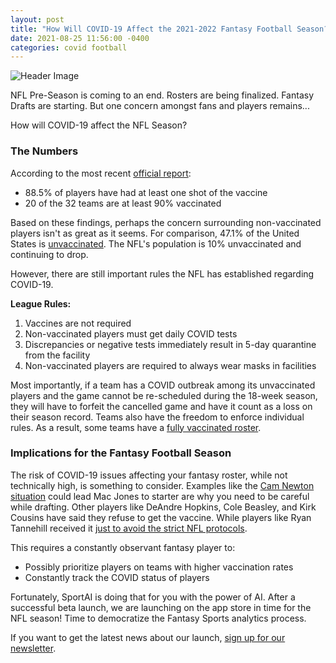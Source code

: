 ```yaml
---
layout: post
title: "How Will COVID-19 Affect the 2021-2022 Fantasy Football Season?"
date: 2021-08-25 11:56:00 -0400
categories: covid football
---
```


![Header Image]({{site.baseurl}}/assets/images-posts/covid-nfl.png)

NFL Pre-Season is coming to an end. Rosters are being finalized. Fantasy Drafts are starting. But one concern amongst fans and players remains...

How will COVID-19 affect the NFL Season?

### The Numbers

According to the most recent [official report](https://apnews.com/article/sports-nfl-health-coronavirus-pandemic-indianapolis-colts-bad1d99912dd5cfd78539bb755be122f):
- 88.5% of players have had at least one shot of the vaccine
- 20 of the 32 teams are at least 90% vaccinated

Based on these findings, perhaps the concern surrounding non-vaccinated players isn't as great as it seems. For comparison, 47.1% of the United States is [unvaccinated](https://www.mayoclinic.org/coronavirus-covid-19/vaccine-tracker). The NFL's population is 10% unvaccinated and continuing to drop.

However, there are still important rules the NFL has established regarding COVID-19.

**League Rules:**
1. Vaccines are not required
2. Non-vaccinated players must get daily COVID tests
3. Discrepancies or negative tests immediately result in 5-day quarantine from the facility
4. Non-vaccinated players are required to always wear masks in facilities

Most importantly, if a team has a COVID outbreak among its unvaccinated players and the game cannot be re-scheduled during the 18-week season, they will have to forfeit the cancelled game and have it count as a loss on their season record. Teams also have the freedom to enforce individual rules. As a result, some teams have a [fully vaccinated roster](https://www.cbsnews.com/news/atlanta-falcons-covid-vaccine-100-percent-nfl/).

### Implications for the Fantasy Football Season

The risk of COVID-19 issues affecting your fantasy roster, while not technically high, is something to consider.
Examples like the [Cam Newton situation](https://www.providencejournal.com/story/sports/nfl/patriots/2021/08/23/cam-newton-out-due-nfl-covid-19-rules-will-it-cost-him-new-england-patriots-starting-quarterback/8245980002/) could lead Mac Jones to starter are why you need to be careful while drafting. 
Other players like DeAndre Hopkins, Cole Beasley, and Kirk Cousins have said they refuse to get the vaccine. While players like Ryan Tannehill received it [just to avoid the strict NFL protocols](https://theathletic.com/news/titans-ryan-tannehill-only-got-covid-19-vaccine-because-of-nfl-protocols/uGGzIOw0yrZu). 

This requires a constantly observant fantasy player to:
- Possibly prioritize players on teams with higher vaccination rates
- Constantly track the COVID status of players

Fortunately, SportAI is doing that for you with the power of AI. After a successful beta launch, we are launching on the app store in time for the NFL season! Time to democratize the Fantasy Sports analytics process.

If you want to get the latest news about our launch, [sign up for our newsletter](https://sportai.us4.list-manage.com/subscribe/post?u=b6ac61245dcf2d85acfd3db79&id=d7eeb7070f).
